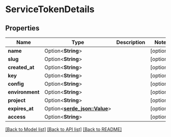 # ServiceTokenDetails

## Properties

Name | Type | Description | Notes
------------ | ------------- | ------------- | -------------
**name** | Option<**String**> |  | [optional]
**slug** | Option<**String**> |  | [optional]
**created_at** | Option<**String**> |  | [optional]
**key** | Option<**String**> |  | [optional]
**config** | Option<**String**> |  | [optional]
**environment** | Option<**String**> |  | [optional]
**project** | Option<**String**> |  | [optional]
**expires_at** | Option<[**serde_json::Value**](.md)> |  | [optional]
**access** | Option<**String**> |  | [optional]

[[Back to Model list]](../README.md#documentation-for-models) [[Back to API list]](../README.md#documentation-for-api-endpoints) [[Back to README]](../README.md)


